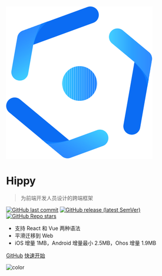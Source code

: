 ![logo](_media/logo.svg)

# Hippy

> 为前端开发人员设计的跨端框架

[![GitHub last commit](https://img.shields.io/github/last-commit/Tencent/Hippy)](https://github.com/Tencent/Hippy/commits/master)
[![GitHub release (latest SemVer)](https://img.shields.io/github/v/release/Tencent/Hippy)](https://github.com/Tencent/Hippy/releases)
[![GitHub Repo stars](https://img.shields.io/github/stars/Tencent/Hippy?style=social)](https://github.com/Tencent/Hippy/stargazers)

* 支持 React 和 Vue 两种语法
* 平滑迁移到 Web
* iOS 增量 1MB，Android 增量最小 2.5MB，Ohos 增量 1.9MB

[GitHub](//github.com/Tencent/Hippy)
[快速开始](/README.md)

![color](#fff)
